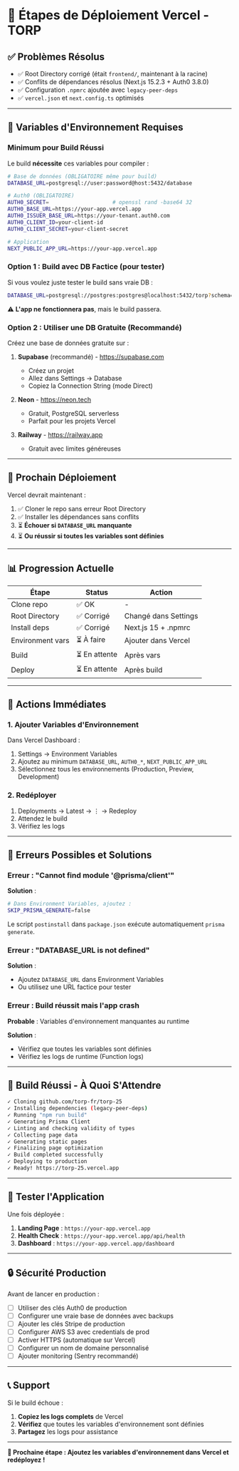 # 🚀 Étapes de Déploiement Vercel - TORP

## ✅ Problèmes Résolus

- ✅ Root Directory corrigé (était `frontend/`, maintenant à la racine)
- ✅ Conflits de dépendances résolus (Next.js 15.2.3 + Auth0 3.8.0)
- ✅ Configuration `.npmrc` ajoutée avec `legacy-peer-deps`
- ✅ `vercel.json` et `next.config.ts` optimisés

---

## 📝 Variables d'Environnement Requises

### Minimum pour Build Réussi

Le build **nécessite** ces variables pour compiler :

```bash
# Base de données (OBLIGATOIRE même pour build)
DATABASE_URL=postgresql://user:password@host:5432/database

# Auth0 (OBLIGATOIRE)
AUTH0_SECRET=                    # openssl rand -base64 32
AUTH0_BASE_URL=https://your-app.vercel.app
AUTH0_ISSUER_BASE_URL=https://your-tenant.auth0.com
AUTH0_CLIENT_ID=your-client-id
AUTH0_CLIENT_SECRET=your-client-secret

# Application
NEXT_PUBLIC_APP_URL=https://your-app.vercel.app
```

### Option 1 : Build avec DB Factice (pour tester)

Si vous voulez juste tester le build sans vraie DB :

```bash
DATABASE_URL=postgresql://postgres:postgres@localhost:5432/torp?schema=public
```

⚠️ **L'app ne fonctionnera pas**, mais le build passera.

### Option 2 : Utiliser une DB Gratuite (Recommandé)

Créez une base de données gratuite sur :

1. **Supabase** (recommandé) - https://supabase.com
   - Créez un projet
   - Allez dans Settings → Database
   - Copiez la Connection String (mode Direct)

2. **Neon** - https://neon.tech
   - Gratuit, PostgreSQL serverless
   - Parfait pour les projets Vercel

3. **Railway** - https://railway.app
   - Gratuit avec limites généreuses

---

## 🔄 Prochain Déploiement

Vercel devrait maintenant :

1. ✅ Cloner le repo sans erreur Root Directory
2. ✅ Installer les dépendances sans conflits
3. ⏳ **Échouer si `DATABASE_URL` manquante**
4. ⏳ **Ou réussir si toutes les variables sont définies**

---

## 📊 Progression Actuelle

| Étape | Status | Action |
|-------|--------|--------|
| Clone repo | ✅ OK | - |
| Root Directory | ✅ Corrigé | Changé dans Settings |
| Install deps | ✅ Corrigé | Next.js 15 + .npmrc |
| Environment vars | ⏳ À faire | Ajouter dans Vercel |
| Build | ⏳ En attente | Après vars |
| Deploy | ⏳ En attente | Après build |

---

## 🎯 Actions Immédiates

### 1. Ajouter Variables d'Environnement

Dans Vercel Dashboard :
1. Settings → Environment Variables
2. Ajoutez au minimum `DATABASE_URL`, `AUTH0_*`, `NEXT_PUBLIC_APP_URL`
3. Sélectionnez tous les environnements (Production, Preview, Development)

### 2. Redéployer

1. Deployments → Latest → ⋮ → Redeploy
2. Attendez le build
3. Vérifiez les logs

---

## 🐛 Erreurs Possibles et Solutions

### Erreur : "Cannot find module '@prisma/client'"

**Solution** :
```bash
# Dans Environment Variables, ajoutez :
SKIP_PRISMA_GENERATE=false
```

Le script `postinstall` dans `package.json` exécute automatiquement `prisma generate`.

### Erreur : "DATABASE_URL is not defined"

**Solution** :
- Ajoutez `DATABASE_URL` dans Environment Variables
- Ou utilisez une URL factice pour tester

### Erreur : Build réussit mais l'app crash

**Probable** : Variables d'environnement manquantes au runtime

**Solution** :
- Vérifiez que toutes les variables sont définies
- Vérifiez les logs de runtime (Function logs)

---

## 🎉 Build Réussi - À Quoi S'Attendre

```bash
✓ Cloning github.com/torp-fr/torp-25
✓ Installing dependencies (legacy-peer-deps)
✓ Running "npm run build"
✓ Generating Prisma Client
✓ Linting and checking validity of types
✓ Collecting page data
✓ Generating static pages
✓ Finalizing page optimization
✓ Build completed successfully
✓ Deploying to production
✓ Ready! https://torp-25.vercel.app
```

---

## 📱 Tester l'Application

Une fois déployée :

1. **Landing Page** : `https://your-app.vercel.app`
2. **Health Check** : `https://your-app.vercel.app/api/health`
3. **Dashboard** : `https://your-app.vercel.app/dashboard`

---

## 🔒 Sécurité Production

Avant de lancer en production :

- [ ] Utiliser des clés Auth0 de production
- [ ] Configurer une vraie base de données avec backups
- [ ] Ajouter les clés Stripe de production
- [ ] Configurer AWS S3 avec credentials de prod
- [ ] Activer HTTPS (automatique sur Vercel)
- [ ] Configurer un nom de domaine personnalisé
- [ ] Ajouter monitoring (Sentry recommandé)

---

## 📞 Support

Si le build échoue :

1. **Copiez les logs complets** de Vercel
2. **Vérifiez** que toutes les variables d'environnement sont définies
3. **Partagez** les logs pour assistance

---

**🎯 Prochaine étape : Ajoutez les variables d'environnement dans Vercel et redéployez !**
